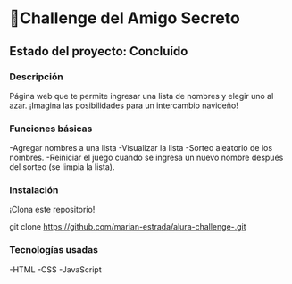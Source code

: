 <h1>🎉Challenge del Amigo Secreto</h1>
<h2>Estado del proyecto: Concluído</h2>
<h3>Descripción</h3>
Página web que te permite ingresar una lista de nombres y elegir uno al azar. ¡Imagina las posibilidades para un intercambio navideño!

<h3>Funciones básicas</h3>
-Agregar nombres a una lista 
-Visualizar la lista
-Sorteo aleatorio de los nombres. 
-Reiniciar el juego cuando se ingresa un nuevo nombre después del sorteo (se limpia la lista).

<h3>Instalación</h3>
¡Clona este repositorio!

git clone https://github.com/marian-estrada/alura-challenge-.git

<h3>Tecnologías usadas</h3>
-HTML
-CSS
-JavaScript
